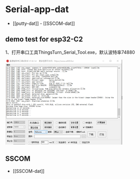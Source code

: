 
# Serial-app-dat

- [[putty-dat]] - [[SSCOM-dat]]



## demo test for esp32-C2

1、打开串口工具ThingsTurn_Serial_Tool.exe，默认波特率74880

![](51-28-15-19-12-2022.png)

## SSCOM

- [[SSCOM-dat]]